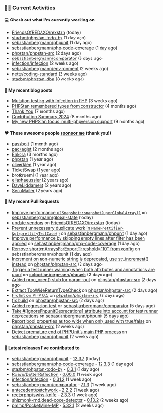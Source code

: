 ### 👨‍💻 Current Activities


#### 💻 Check out what I'm currently working on

- [FriendsOfREDAXO/rexstan](https://github.com/FriendsOfREDAXO/rexstan) (today)
- [staabm/phpstan-todo-by](https://github.com/staabm/phpstan-todo-by) (1 day ago)
- [sebastianbergmann/phpunit](https://github.com/sebastianbergmann/phpunit) (1 day ago)
- [sebastianbergmann/php-code-coverage](https://github.com/sebastianbergmann/php-code-coverage) (1 day ago)
- [phpstan/phpstan-src](https://github.com/phpstan/phpstan-src) (2 days ago)
- [sebastianbergmann/comparator](https://github.com/sebastianbergmann/comparator) (5 days ago)
- [infection/infection](https://github.com/infection/infection) (2 weeks ago)
- [sebastianbergmann/environment](https://github.com/sebastianbergmann/environment) (2 weeks ago)
- [nette/coding-standard](https://github.com/nette/coding-standard) (2 weeks ago)
- [staabm/phpstan-dba](https://github.com/staabm/phpstan-dba) (3 weeks ago)


#### 📜 My recent blog posts

- [Mutation testing with Infection in PHP](https://staabm.github.io/2025/08/01/infection-php-mutation-testing.html) (3 weeks ago)
- [PHPStan remembered types from constructor](https://staabm.github.io/2025/04/15/phpstan-remember-constructor-types.html) (4 months ago)
- [Thank You](https://staabm.github.io/2025/01/24/thank-you.html) (7 months ago)
- [Contribution Summary 2024](https://staabm.github.io/2024/12/11/contribution-summary-2024.html) (8 months ago)
- [My new PHPStan focus: multi-phpversion support](https://staabm.github.io/2024/11/28/phpstan-php-version-in-scope.html) (9 months ago)


#### ❤️ These awesome people [sponsor me](https://github.com/sponsors/staabm) (thank you!)

- [passbolt](https://github.com/passbolt) (1 month ago)
- [packagist](https://github.com/packagist) (2 months ago)
- [Enkora](https://github.com/Enkora) (3 months ago)
- [phpstan](https://github.com/phpstan) (1 year ago)
- [oliverklee](https://github.com/oliverklee) (1 year ago)
- [TicketSwap](https://github.com/TicketSwap) (1 year ago)
- [brotkrueml](https://github.com/brotkrueml) (1 year ago)
- [eliashaeussler](https://github.com/eliashaeussler) (2 years ago)
- [DaveLiddament](https://github.com/DaveLiddament) (2 years ago)
- [SecuMailer](https://github.com/SecuMailer) (2 years ago)


#### 🔨 My recent Pull Requests

- [Improve performance of `Snapshot::snapshotSuperGlobalArray()`](https://github.com/sebastianbergmann/global-state/pull/38) on [sebastianbergmann/global-state](https://github.com/sebastianbergmann/global-state) (today)
- [update vendors](https://github.com/FriendsOfREDAXO/rexstan/pull/913) on [FriendsOfREDAXO/rexstan](https://github.com/FriendsOfREDAXO/rexstan) (today)
- [Prevent unnecessary duplicate work in `NamePrettifier-&gt;prettifyTestCase()`](https://github.com/sebastianbergmann/phpunit/pull/6339) on [sebastianbergmann/phpunit](https://github.com/sebastianbergmann/phpunit) (1 day ago)
- [Improve performance by skipping empty lines after filter has been applied](https://github.com/sebastianbergmann/php-code-coverage/pull/1085) on [sebastianbergmann/php-code-coverage](https://github.com/sebastianbergmann/php-code-coverage) (1 day ago)
- [Remove shortenArraysForExportThreshold=&#34;10&#34; from config](https://github.com/sebastianbergmann/phpunit/pull/6337) on [sebastianbergmann/phpunit](https://github.com/sebastianbergmann/phpunit) (1 day ago)
- [Increment on non-numeric string is deprecated, use str_increment() instead](https://github.com/phpstan/phpstan-src/pull/4262) on [phpstan/phpstan-src](https://github.com/phpstan/phpstan-src) (2 days ago)
- [Trigger a test runner warning when both attributes and annotations are used](https://github.com/sebastianbergmann/phpunit/pull/6336) on [sebastianbergmann/phpunit](https://github.com/sebastianbergmann/phpunit) (2 days ago)
- [Added proc_open() stub for param-out](https://github.com/phpstan/phpstan-src/pull/4261) on [phpstan/phpstan-src](https://github.com/phpstan/phpstan-src) (2 days ago)
- [Extract TooWideReturnTypeCheck](https://github.com/phpstan/phpstan-src/pull/4260) on [phpstan/phpstan-src](https://github.com/phpstan/phpstan-src) (2 days ago)
- [Fix lint on PHP 8.5](https://github.com/phpstan/phpstan-src/pull/4259) on [phpstan/phpstan-src](https://github.com/phpstan/phpstan-src) (2 days ago)
- [fix build](https://github.com/phpstan/phpstan-src/pull/4258) on [phpstan/phpstan-src](https://github.com/phpstan/phpstan-src) (2 days ago)
- [Added regression test](https://github.com/sebastianbergmann/comparator/pull/131) on [sebastianbergmann/comparator](https://github.com/sebastianbergmann/comparator) (5 days ago)
- [Take #[IgnorePhpunitDeprecations] attribute into account for test runner deprecations](https://github.com/sebastianbergmann/phpunit/pull/6331) on [sebastianbergmann/phpunit](https://github.com/sebastianbergmann/phpunit) (5 days ago)
- [Report bool properties as too wide when only used with true/false](https://github.com/phpstan/phpstan-src/pull/4243) on [phpstan/phpstan-src](https://github.com/phpstan/phpstan-src) (2 weeks ago)
- [Detect premature end of PHPUnit&#39;s main PHP process](https://github.com/sebastianbergmann/phpunit/pull/6319) on [sebastianbergmann/phpunit](https://github.com/sebastianbergmann/phpunit) (2 weeks ago)


#### 🔭 Latest releases I've contributed to

- [sebastianbergmann/phpunit](https://github.com/sebastianbergmann/phpunit) - [12.3.7](https://github.com/sebastianbergmann/phpunit/releases/tag/12.3.7) (today)
- [sebastianbergmann/php-code-coverage](https://github.com/sebastianbergmann/php-code-coverage) - [12.3.3](https://github.com/sebastianbergmann/php-code-coverage/releases/tag/12.3.3) (1 day ago)
- [staabm/phpstan-todo-by](https://github.com/staabm/phpstan-todo-by) - [0.3.1](https://github.com/staabm/phpstan-todo-by/releases/tag/0.3.1) (1 day ago)
- [Roave/BetterReflection](https://github.com/Roave/BetterReflection) - [6.60.0](https://github.com/Roave/BetterReflection/releases/tag/6.60.0) (1 week ago)
- [infection/infection](https://github.com/infection/infection) - [0.31.2](https://github.com/infection/infection/releases/tag/0.31.2) (1 week ago)
- [sebastianbergmann/comparator](https://github.com/sebastianbergmann/comparator) - [7.1.3](https://github.com/sebastianbergmann/comparator/releases/tag/7.1.3) (1 week ago)
- [antecedent/patchwork](https://github.com/antecedent/patchwork) - [2.2.2](https://github.com/antecedent/patchwork/releases/tag/2.2.2) (1 week ago)
- [rectorphp/swiss-knife](https://github.com/rectorphp/swiss-knife) - [2.3.3](https://github.com/rectorphp/swiss-knife/releases/tag/2.3.3) (1 week ago)
- [shipmonk-rnd/dead-code-detector](https://github.com/shipmonk-rnd/dead-code-detector) - [0.13.2](https://github.com/shipmonk-rnd/dead-code-detector/releases/tag/0.13.2) (2 weeks ago)
- [pmmp/PocketMine-MP](https://github.com/pmmp/PocketMine-MP) - [5.32.1](https://github.com/pmmp/PocketMine-MP/releases/tag/5.32.1) (2 weeks ago)
